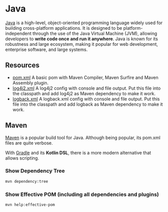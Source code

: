 # Java

[Java](https://www.oracle.com/java/) is a high-level, object-oriented programming language widely used for building
cross-platform applications. It is designed to be platform-independent through the use of the Java Virtual Machine
(JVM), allowing developers to **write code once and run it anywhere**. Java is known for its robustness and large
ecosystem, making it popular for web development, enterprise software, and large systems.

## Resources

* [pom.xml](pom.xml)
  A basic pom with Maven Compiler, Maven Surfire and Maven Assembly plugin.
* [log4j2.xml](log4j2.xml)
  A log4j2 config with console and file output. Put this file into the classpath and add log4j2
  as Maven dependency to make it work.
* [logback.xml](logback.xml)
  A logback.xml config with console and file output. Put this file into the classpath and add
  logback as Maven dependency to make it work.

## Maven

[Maven](https://maven.apache.org/) is a popular build tool for Java. Although being popular,
its pom.xml files are quite verbose.

With [Gradle](https://docs.gradle.org/current/userguide/userguide.html) and its **Kotlin DSL**,
there is a more modern alternative that allows scripting.

### Show Dependency Tree

```bash
mvn dependency:tree
```

### Show Effective POM (including all dependencies and plugins)

```bash
mvn help:effective-pom
```
